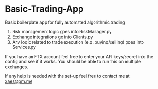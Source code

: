 # Basic-Trading-App

Basic boilerplate app for fully automated algorithmic trading

1. Risk management logic goes into RiskManager.py
2. Exchange integrations go into Clients.py
3. Any logic related to trade execution (e.g. buying/selling) goes into Services.py

If you have an FTX account feel free to enter your API keys/secret into the config and see if it works. You should be able to run this on multiple exchanges. 

If any help is needed with the set-up feel free to contact me at xaes@pm.me
